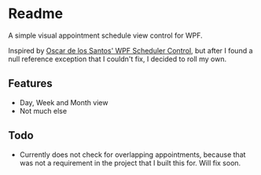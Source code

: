 # Readme

A simple visual appointment schedule view control for WPF.

Inspired by [Oscar de los Santos' WPF Scheduler Control](http://www.oscardelossantos.es/en/developing/wpf-en-developing/wpf-scheduler-control-2/), but after I found a null reference exception that I couldn't fix, I decided to roll my own.

## Features

- Day, Week and Month view
- Not much else

## Todo

- Currently does not check for overlapping appointments, because that was not a requirement in the project that I built this for. Will fix soon.
